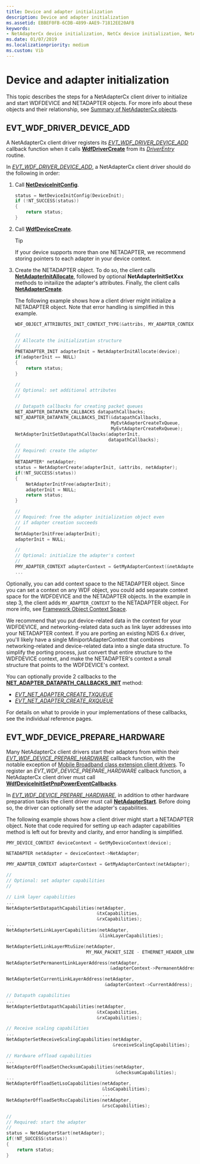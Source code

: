 ```yaml
---
title: Device and adapter initialization
description: Device and adapter initialization
ms.assetid: EBBEF0FB-6CDB-4899-AAE9-71812EE20AFB
keywords:
- NetAdapterCx device initialization, NetCx device initialization, NetAdapterCx adapter initialization, NetCx adapter initialization
ms.date: 01/07/2019
ms.localizationpriority: medium
ms.custom: Vib
---
```


# Device and adapter initialization

This topic describes the steps for a NetAdapterCx client driver to initialize and start WDFDEVICE and NETADAPTER objects. For more info about these objects and their relationship, see [Summary of NetAdapterCx objects](summary-of-netadaptercx-objects.md).

## EVT_WDF_DRIVER_DEVICE_ADD

A NetAdapterCx client driver registers its [*EVT_WDF_DRIVER_DEVICE_ADD*](https://docs.microsoft.com/windows-hardware/drivers/ddi/wdfdriver/nc-wdfdriver-evt_wdf_driver_device_add) callback function when it calls [**WdfDriverCreate**](https://docs.microsoft.com/windows-hardware/drivers/ddi/wdfdriver/nf-wdfdriver-wdfdrivercreate) from its [*DriverEntry*](https://docs.microsoft.com/windows-hardware/drivers/wdf/driverentry-for-kmdf-drivers) routine.

In [*EVT_WDF_DRIVER_DEVICE_ADD*](https://docs.microsoft.com/windows-hardware/drivers/ddi/wdfdriver/nc-wdfdriver-evt_wdf_driver_device_add), a NetAdapterCx client driver should do the following in order:

1. Call [**NetDeviceInitConfig**](https://docs.microsoft.com/windows-hardware/drivers/ddi/netdevice/nf-netdevice-netdeviceinitconfig).

    ```C++
    status = NetDeviceInitConfig(DeviceInit);
    if (!NT_SUCCESS(status)) 
    {
        return status;
    }
    ```

2. Call [**WdfDeviceCreate**](https://docs.microsoft.com/windows-hardware/drivers/ddi/wdfdevice/nf-wdfdevice-wdfdevicecreate). 

    > [!TIP]
    > If your device supports more than one NETADAPTER, we recommend storing pointers to each adapter in your device context.

3. Create the NETADAPTER object. To do so, the client calls [**NetAdapterInitAllocate**](https://docs.microsoft.com/windows-hardware/drivers/ddi/netadapter/nf-netadapter-netadapterinitallocate), followed by optional **NetAdapterInitSetXxx** methods to initailize the adapter's attributes. Finally, the client calls [**NetAdapterCreate**](https://docs.microsoft.com/windows-hardware/drivers/ddi/netadapter/nf-netadapter-netadaptercreate). 

    The following example shows how a client driver might initialize a NETADAPTER object. Note that error handling is simplified in this example.

    ```C++
    WDF_OBJECT_ATTRIBUTES_INIT_CONTEXT_TYPE(&attribs, MY_ADAPTER_CONTEXT);

    //
    // Allocate the initialization structure
    //
    PNETADAPTER_INIT adapterInit = NetAdapterInitAllocate(device);
    if(adapterInit == NULL)
    {
        return status;
    }        

    //
    // Optional: set additional attributes
    //

    // Datapath callbacks for creating packet queues
    NET_ADAPTER_DATAPATH_CALLBACKS datapathCallbacks;
    NET_ADAPTER_DATAPATH_CALLBACKS_INIT(&datapathCallbacks,
                                        MyEvtAdapterCreateTxQueue,
                                        MyEvtAdapterCreateRxQueue);
    NetAdapterInitSetDatapathCallbacks(adapterInit,
                                       datapathCallbacks);
    // 
    // Required: create the adapter
    //
    NETADAPTER* netAdapter;
    status = NetAdapterCreate(adapterInit, &attribs, netAdapter);
    if(!NT_SUCCESS(status))
    {
        NetAdapterInitFree(adapterInit);
        adapterInit = NULL;
        return status;
    }

    //
    // Required: free the adapter initialization object even 
    // if adapter creation succeeds
    //
    NetAdapterInitFree(adapterInit);
    adapterInit = NULL;

    //
    // Optional: initialize the adapter's context
    //
    PMY_ADAPTER_CONTEXT adapterContext = GetMyAdapterContext(&netAdapter);
    ...
    ```

Optionally, you can add context space to the NETADAPTER object. Since you can set a context on any WDF object, you could add separate context space for the WDFDEVICE and the NETADAPTER objects. In the example in step 3, the client adds `MY_ADAPTER_CONTEXT` to the NETADAPTER object. For more info, see [Framework Object Context Space](../wdf/framework-object-context-space.md).

We recommend that you put device-related data in the context for your WDFDEVICE, and networking-related data such as link layer addresses into your NETADAPTER context. If you are porting an existing NDIS 6.x driver, you'll likely have a single MiniportAdapterContext that combines networking-related and device-related data into a single data structure. To simplify the porting process, just convert that entire structure to the WDFDEVICE context, and make the NETADAPTER's context a small structure that points to the WDFDEVICE's context.

You can optionally provide 2 callbacks to the [**NET_ADAPTER_DATAPATH_CALLBACKS_INIT**](https://docs.microsoft.com/windows-hardware/drivers/ddi/netadapter/nf-netadapter-net_adapter_datapath_callbacks_init) method:

* [*EVT_NET_ADAPTER_CREATE_TXQUEUE*](https://docs.microsoft.com/windows-hardware/drivers/ddi/netadapter/nc-netadapter-evt_net_adapter_create_txqueue)
* [*EVT_NET_ADAPTER_CREATE_RXQUEUE*](https://docs.microsoft.com/windows-hardware/drivers/ddi/netadapter/nc-netadapter-evt_net_adapter_create_rxqueue)

For details on what to provide in your implementations of these callbacks, see the individual reference pages.

## EVT_WDF_DEVICE_PREPARE_HARDWARE

Many NetAdapterCx client drivers start their adapters from within their [*EVT_WDF_DEVICE_PREPARE_HARDWARE*](https://docs.microsoft.com/windows-hardware/drivers/ddi/wdfdevice/nc-wdfdevice-evt_wdf_device_prepare_hardware) callback function, with the notable exception of [Mobile Broadband class extension client drivers](mobile-broadband-mbb-wdf-class-extension-mbbcx.md). To register an *EVT_WDF_DEVICE_PREPARE_HARDWARE* callback function, a NetAdapterCx client driver must call [**WdfDeviceInitSetPnpPowerEventCallbacks**](https://docs.microsoft.com/windows-hardware/drivers/ddi/wdfdevice/nf-wdfdevice-wdfdeviceinitsetpnppowereventcallbacks). 

In [*EVT_WDF_DEVICE_PREPARE_HARDWARE*](https://docs.microsoft.com/windows-hardware/drivers/ddi/wdfdevice/nc-wdfdevice-evt_wdf_device_prepare_hardware), in addition to other hardware preparation tasks the client driver must call [**NetAdapterStart**](https://docs.microsoft.com/windows-hardware/drivers/ddi/netadapter/nf-netadapter-netadapterstart). Before doing so, the driver can optionally set the adapter's capabilities.

The following example shows how a client driver might start a NETADAPTER object. Note that code required for setting up each adapter capabilities method is left out for brevity and clarity, and error handling is simplified.

```C++
PMY_DEVICE_CONTEXT deviceContext = GetMyDeviceContext(device);

NETADAPTER netAdapter = deviceContext->NetAdapter;

PMY_ADAPTER_CONTEXT adapterContext = GetMyAdapterContext(netAdapter);

//
// Optional: set adapter capabilities
//

// Link layer capabilities
...
NetAdapterSetDatapathCapabilities(netAdapter, 
                                  &txCapabilities, 
                                  &rxCapabilities);
...
NetAdapterSetLinkLayerCapabilities(netAdapter,
                                   &linkLayerCapabilities);

NetAdapterSetLinkLayerMtuSize(netAdapter,
                              MY_MAX_PACKET_SIZE - ETHERNET_HEADER_LENGTH);

NetAdapterSetPermanentLinkLayerAddress(netAdapter,
                                       &adapterContext->PermanentAddress);

NetAdapterSetCurrentLinkLayerAddress(netAdapter,
                                     &adapterContext->CurrentAddress);

// Datapath capabilities
...
NetAdapterSetDatapathCapabilities(netAdapter,
                                  &txCapabilities,
                                  &rxCapabilities);

// Receive scaling capabilities
...
NetAdapterSetReceiveScalingCapabilities(netAdapter,
                                        &receiveScalingCapabilities);

// Hardware offload capabilities
...
NetAdapterOffloadSetChecksumCapabilities(netAdapter,
                                         &checksumCapabilities);
...
NetAdapterOffloadSetLsoCapabilities(netAdapter,
                                    &lsoCapabilities);
                                    ...
NetAdapterOffloadSetRscCapabilities(netAdapter,
                                    &rscCapabilities);

//
// Required: start the adapter
//
status = NetAdapterStart(netAdapter);
if(!NT_SUCCESS(status))
{
    return status;
}
```
